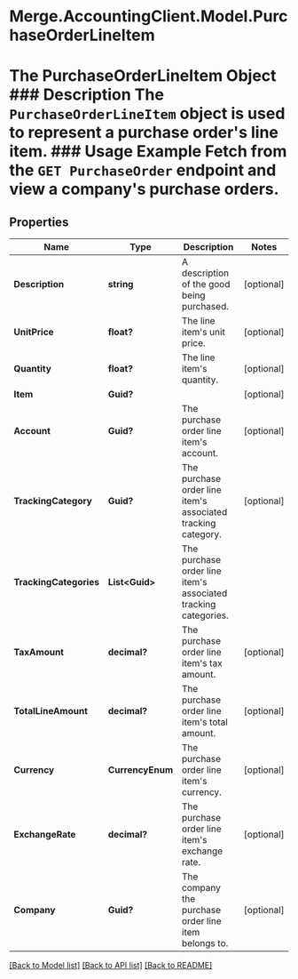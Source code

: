 # Merge.AccountingClient.Model.PurchaseOrderLineItem
# The PurchaseOrderLineItem Object ### Description The `PurchaseOrderLineItem` object is used to represent a purchase order's line item.  ### Usage Example Fetch from the `GET PurchaseOrder` endpoint and view a company's purchase orders.

## Properties

Name | Type | Description | Notes
------------ | ------------- | ------------- | -------------
**Description** | **string** | A description of the good being purchased. | [optional] 
**UnitPrice** | **float?** | The line item&#39;s unit price. | [optional] 
**Quantity** | **float?** | The line item&#39;s quantity. | [optional] 
**Item** | **Guid?** |  | [optional] 
**Account** | **Guid?** | The purchase order line item&#39;s account. | [optional] 
**TrackingCategory** | **Guid?** | The purchase order line item&#39;s associated tracking category. | [optional] 
**TrackingCategories** | **List&lt;Guid&gt;** | The purchase order line item&#39;s associated tracking categories. | 
**TaxAmount** | **decimal?** | The purchase order line item&#39;s tax amount. | [optional] 
**TotalLineAmount** | **decimal?** | The purchase order line item&#39;s total amount. | [optional] 
**Currency** | **CurrencyEnum** | The purchase order line item&#39;s currency. | [optional] 
**ExchangeRate** | **decimal?** | The purchase order line item&#39;s exchange rate. | [optional] 
**Company** | **Guid?** | The company the purchase order line item belongs to. | [optional] 

[[Back to Model list]](../README.md#documentation-for-models) [[Back to API list]](../README.md#documentation-for-api-endpoints) [[Back to README]](../README.md)

